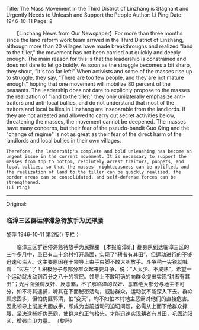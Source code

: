 Title: The Mass Movement in the Third District of Linzhang is Stagnant and Urgently Needs to Unleash and Support the People
Author: Li Ping
Date: 1946-10-11
Page: 2

　　【Linzhang News from Our Newspaper】For more than three months since the land reform work team arrived in the Third District of Linzhang, although more than 20 villages have made breakthroughs and realized "land to the tiller," the movement has not been carried out quickly and deeply enough. The main reason for this is that the leadership is constrained and does not dare to let go boldly. As soon as the struggle becomes a bit sharp, they shout, "It's too far left!" When activists and some of the masses rise up to struggle, they say, "There are too few people, and they are not mature enough," hoping that one movement will mobilize 80 percent of the peasants. The leadership does not dare to explicitly propose to the masses the realization of "land to the tiller;" they only unilaterally emphasize anti-traitors and anti-local bullies, and do not understand that most of the traitors and local bullies in Linzhang are inseparable from the landlords. If they are not arrested and allowed to carry out secret activities below, threatening the masses, the movement cannot be deepened. The masses have many concerns, but their fear of the pseudo-bandit Guo Qing and the "change of regime" is not as great as their fear of the direct harm of the landlords and local bullies in their own villages.

    Therefore, the leadership's complete and bold unleashing has become an urgent issue in the current movement. It is necessary to support the masses from top to bottom, resolutely arrest traitors, puppets, and local bullies, so that the masses' righteousness can be uplifted, and the realization of land to the tiller can be quickly realized, the border areas can be consolidated, and self-defense forces can be strengthened.
    (Li Ping)



<hr /> 

Original: 


### 临漳三区群运停滞急待放手为民撑腰
黎萍
1946-10-11
第2版()
专栏：

　　临漳三区群运停滞急待放手为民撑腰
    【本报临漳讯】翻身队到达临漳三区的三个多月中，虽已有二十余村打开局面，实现了“耕者有其田”，但运动进行的不够迅速和深入。这主要原因在于领导上束手束脚不敢大胆放手。斗争稍一尖锐就喊着：“过左”了！积极分子与部分群众起来要斗争，说：“人太少、不成熟”，希望一个运动就发动到百分之八十的农民。领导上不敢明确的向群众提出实现“耕者有其田”；光片面强调反奸、反恶霸，不了解临漳的汉奸、恶霸绝大部分与地主不可分，如不将其逮捕，听其在下面秘密活动，威胁群众，运动就不能深入下去。群众顾虑固多，但怕伪匪郭清，怕“变天”，均不如怕本村地主恶霸对他们的直接危害。
    因此领导上彻底大胆放手，即成为当前运动的迫切问题，必需从上而下给群众撑腰，坚决逮捕奸伪恶霸，使群众的正气抬头，才能迅速实现耕者有其田，巩固边沿区，增强自卫力量。
    （黎萍）
